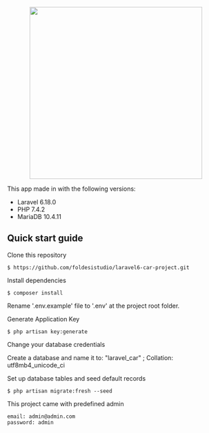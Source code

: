 
<p align="center"><img src="https://res.cloudinary.com/dtfbvvkyp/image/upload/v1566331377/laravel-logolockup-cmyk-red.svg" width="400"></p>  
  
This app made in with the following versions:  
  
- Laravel 6.18.0
- PHP 7.4.2
- MariaDB 10.4.11
  
## Quick start guide  
  
Clone this repository  
  
 
``` 
$ https://github.com/foldesistudio/laravel6-car-project.git
```  
  
Install dependencies  
```  
$ composer install
```  
  
Rename '.env.example' file to '.env' at the project root folder.  
  
Generate Application Key  
```  
$ php artisan key:generate  
```  
  
Change your database credentials  
  
Create a database and name it to: "laravel_car" ; Collation: utf8mb4_unicode_ci  
  
Set up database tables and seed default records  
```  
$ php artisan migrate:fresh --seed  
```  

This project came with predefined admin
```  
email: admin@admin.com
password: admin  
```
